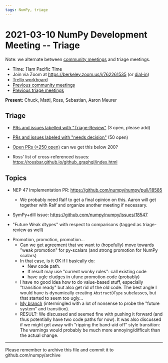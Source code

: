 ```yaml
---
tags: NumPy, triage
---
```


# 2021-03-10 NumPy Development Meeting -- Triage

Note: we alternate between [community meetings](https://hackmd.io/76o-IxCjQX2mOXO_wwkcpg) and triage meetings.

- Time: 11am Pacific Time
- Join via Zoom at https://berkeley.zoom.us/j/762261535 (or [dial-in](https://berkeley.zoom.us/u/aC3ENhycM))
- [Trello workboard](https://trello.com/b/Azg4fYZH/numpy-at-bids)
- [Previous community meetings](https://github.com/numpy/archive/tree/master/status_meetings)
- [Previous triage meetings](https://github.com/numpy/archive/tree/master/triage_meetings)


**Present:** Chuck, Matti, Ross, Sebastian, Aaron Meurer


## Triage

- [PRs and issues labelled with "Triage-Review"](https://github.com/numpy/numpy/labels/Triage-review) (3 open, please add)

- [PRs and issues labeled with "needs decision"](https://github.com/numpy/numpy/labels/54%20-%20Needs%20decision) (50 open)

- [Open PRs (>250 open)](https://github.com/numpy/numpy/pulls) can we get this below 200?

- Ross' list of cross-referenced issues: https://rossbar.github.io/github_graphql/index.html


## Topics

* NEP 47 Implementation PR: https://github.com/numpy/numpy/pull/18585
  * We probably need Ralf to get a final opinion on this.  Aaron will get together with Ralf and organize another meeting if necessary.

* SymPy+dill issue: https://github.com/numpy/numpy/issues/18547

- "Future Weak dtypes" with respect to comparisons (tagged as triage-review as well)
  
* Promotion, promotion, promotion...
    - Can we get agreement that we want to (hopefully) move towards "weak promotion" for py-scalars (and strong promotion for NumPy scalars)
    - In that case, is it OK if I basically do:
        - New code path.
        - If result may use "current wonky rules": call existing code
        - have ugle cludges in ufunc promotion code (probably)
    - I have no good idea how to do value-based stuff, especially "transition ready" but also get rid of the old code.  The best angle I would have is dynamically creating `AbstractDType` subclasses, but that started to seem too ugly...
    - [My branch](https://github.com/numpy/numpy/compare/main...seberg:implement-value-based-promotion) (intermingled with a lot of nonsense to probe the "future system" and transition).
    - RESULT: We discussed and seemed fine with pushing it forward (and thus potentially have two code paths for now).  It was also discussed if we might get away with "ripping the band-aid off" style transition: The warnings would probably be much more annoying/difficult than the actual change.

---

Please remember to archive this file and commit it to github.com/numpy/archive

